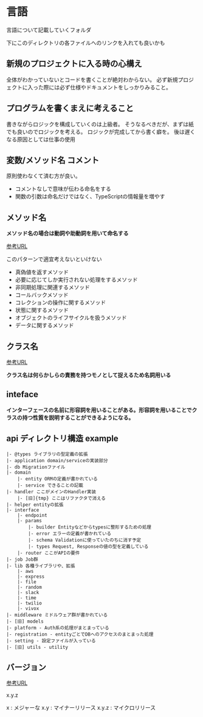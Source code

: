 # 言語

言語について記載していくフォルダ

下にこのディレクトリの各ファイルへのリンクを入れても良いかも

## 新規のプロジェクトに入る時の心構え

全体がわかっていないとコードを書くことが絶対わからない。
必ず新規プロジェクトに入った際には必ず仕様やドキュメントをしっかりみること。

## プログラムを書くまえに考えること

書きながらロジックを構成していくのは上級者。
そうなるべきだが、まずは紙でも良いのでロジックを考える。
ロジックが完成してから書く癖を。
後は遅くなる原因としては仕事の使用

## 変数/メソッド名 コメント

原則使わなくて済む方が良い。

- コメントなしで意味が伝わる命名をする
- 関数の引数は命名だけではなく、TypeScriptの情報量を増やす

## メソッド名

**メソッド名の場合は動詞や助動詞を用いて命名する**

[参考URL](https://qiita.com/KeithYokoma/items/2193cf79ba76563e3db6)

このパターンで適宜考えないといけない

- 真偽値を返すメソッド
- 必要に応じてしか実行されない処理をするメソッド
- 非同期処理に関連するメソッド
- コールバックメソッド
- コレクションの操作に関するメソッド
- 状態に関するメソッド
- オブジェクトのライフサイクルを扱うメソッド
- データに関するメソッド


## クラス名

[参考URL](https://qiita.com/KeithYokoma/items/ee21fec6a3ebb5d1e9a8)

**クラス名は何らかしらの責務を持つモノとして捉えるため名詞用いる**

## inteface

**インターフェースの名前に形容詞を用いることがある。形容詞を用いることでクラスの持つ性質を説明することができるようになる。**

## api ディレクトリ構造 example

```
|- @types ライブラリの型定義の拡張
|- application domain/serviceの実装部分
|- db Migrationファイル
|- domain
    |- entity ORMの定義が書かれている
    |- service できることの記載
|- handler ここがメインのHandler実装
    |- [旧]{tmp} ここはリファクタで消える
|- helper entityの拡張
|- interface
    |- endpoint
    |- params
        |- builder Entityなどからtypesに整形するための処理
        |- error エラーの定義が書かれている
        |- schema Validationに使っていたのちに消す予定
        |- types Request, Responseの値の型を定義している
    |- router ここがAPIの要件
|- job Job群
|- lib 各種ライブラリや、拡張
    |- aws
    |- express
    |- file
    |- random
    |- slack
    |- time
    |- twilio
    |- vivox
|- middleware ミドルウェア群が書かれている
|- [旧] models
|- platform - Auth系の処理がまとまっている
|- registration - entityごとでDBへのアクセスのまとまった処理
|- setting - 設定ファイルが入っている
|- [旧] utils - utility
```

## バージョン

[参考URL](https://docs.oracle.com/cd/E19253-01/819-0395/chp-vers-1/index.html)

x.y.z

x : メジャーな
x.y : マイナーリリース
x.y.z : マイクロリリース
